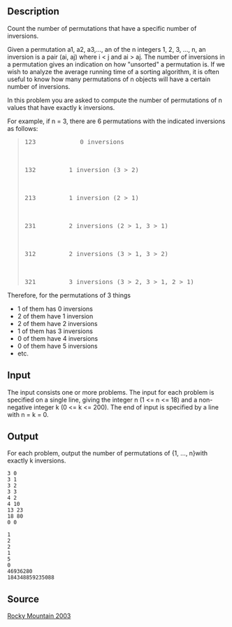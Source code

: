 <h2>Description</h2><p>Count the number of permutations that have a specific number of inversions.
</p>Given a permutation a1, a2, a3,..., an of the n integers 1, 2, 3, ..., n, an inversion is a pair (ai, aj) where i &lt; j and ai &gt; aj. The number of inversions in a permutation gives an indication on how "unsorted" a permutation is. If we wish to analyze the average running time of a sorting algorithm, it is often useful to know how many permutations of n objects will have a certain number of inversions.

In this problem you are asked to compute the number of permutations of n values that have exactly k inversions.

For example, if n = 3, there are 6 permutations with the indicated inversions as follows:
<blockquote><pre>123			0 inversions
<br> 
<br>132			1 inversion (3 &gt; 2)
<br> 
<br>213			1 inversion (2 &gt; 1)
<br> 
<br>231			2 inversions (2 &gt; 1, 3 &gt; 1)
<br> 
<br>312			2 inversions (3 &gt; 1, 3 &gt; 2)
<br> 
<br>321			3 inversions (3 &gt; 2, 3 &gt; 1, 2 &gt; 1)</pre></blockquote><p> 
</p>Therefore, for the permutations of 3 things
<ul><li>1 of them has 0 inversions 
<br></li><li>2 of them have 1 inversion 
<br></li><li>2 of them have 2 inversions 
<br></li><li>1 of them has 3 inversions 
<br></li><li>0 of them have 4 inversions 
<br></li><li>0 of them have 5 inversions 
<br></li><li>etc.</li></ul><p>
</p>
<h2>Input</h2><p>The input consists one or more problems. The input for each problem is specified on a single line, giving the integer n (1 &lt;= n &lt;= 18) and a non-negative integer k (0 &lt;= k &lt;= 200). The end of input is specified by a line with n = k = 0.</p><h2>Output</h2><p>For each problem, output the number of permutations of {1, ..., n}with exactly k inversions.</p><pre><code class="language-input1">3 0
3 1
3 2
3 3
4 2
4 10
13 23
18 80
0 0
</code></pre><pre><code class="language-output1">1
2
2
1
5
0
46936280
184348859235088
</code></pre><h2>Source</h2><a href="searchproblem?field=source&amp;key=Rocky+Mountain+2003">Rocky Mountain 2003</a>